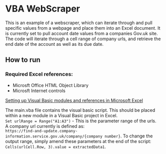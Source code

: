# VBA WebScraper

This is an example of a webscraper, which can iterate through and pull specific values from a webpage and place them into an Excel document. It is currently set to pull account date values from a companies Gov.uk site. The code will iterate through a cell range of company urls, and retrieve the end date of the account as well as its due date. 

## How to run
### Required Excel references:

* Microsft Office HTML Object Library
* Microsft Internet controls

[Setting up Visual Basic modules and references in Microsoft Excel](https://oxylabs.io/blog/web-scraping-excel-vba)

The main.vba file contains the visual basic script. This should be placed within a new module in a Visual Basic project in Excel. 
</br>`Set urlRange = Range("A1:A3")` - This is the parameter range of the urls. </br>A company url currently is defined as: </br>`https://find-and-update.company-information.service.gov.uk/company/{company number}`. 
To change the output range, simply amend these parameters at the end of the script: `Cells(urlCell.Row, 3).value = extractedData1`.


